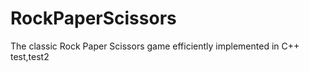 RockPaperScissors
=================

The classic Rock Paper Scissors game efficiently implemented in C++
test,test2
